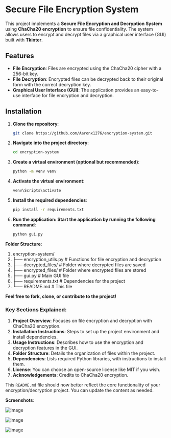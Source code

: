 # Secure File Encryption System

This project implements a **Secure File Encryption and Decryption System** using **ChaCha20 encryption** to ensure file confidentiality. The system allows users to encrypt and decrypt files via a graphical user interface (GUI) built with **Tkinter**. 

## Features
- **File Encryption**: Files are encrypted using the ChaCha20 cipher with a 256-bit key.
- **File Decryption**: Encrypted files can be decrypted back to their original form with the correct decryption key.
- **Graphical User Interface (GUI)**: The application provides an easy-to-use interface for file encryption and decryption.
  
## Installation

1. **Clone the repository**:
   ```bash
   git clone https://github.com/Aaronx1276/encryption-system.git

2. **Navigate into the project directory**:
   ```bash
   cd encryption-system

3. **Create a virtual environment (optional but recommended)**:
   ```bash
   python -m venv venv

4. **Activate the virtual environment**:
   ```bash
   venv\Scripts\activate

5. **Install the required dependencies**:
   ```bash
   pip install -r requirements.txt

6. **Run the application: Start the application by running the following command**:
   ```bash
   python gui.py
   
**Folder Structure**:
1. encryption-system/
2. ├── encryption_utils.py             # Functions for file encryption and decryption
3. ├── decrypted_files/                # Folder where decrypted files are saved
4. ├── encrypted_files/                # Folder where encrypted files are stored
5. ├── gui.py                          # Main GUI file
6. ├── requirements.txt                # Dependencies for the project
7. └── README.md                       # This file

**Feel free to fork, clone, or contribute to the project!**

### Key Sections Explained:
1. **Project Overview**: Focuses on file encryption and decryption with ChaCha20 encryption.
2. **Installation Instructions**: Steps to set up the project environment and install dependencies.
3. **Usage Instructions**: Describes how to use the encryption and decryption features in the GUI.
4. **Folder Structure**: Details the organization of files within the project.
5. **Dependencies**: Lists required Python libraries, with instructions to install them.
6. **License**: You can choose an open-source license like MIT if you wish.
7. **Acknowledgements**: Credits to ChaCha20 encryption.

This `README.md` file should now better reflect the core functionality of your encryption/decryption project. You can update the content as needed.

**Screenshots**:

![image](https://github.com/user-attachments/assets/621cadf2-0916-47ca-9f18-79fce6863c7c)

![image](https://github.com/user-attachments/assets/aa1beb19-b2be-4600-ace4-e685098a7cce)

![image](https://github.com/user-attachments/assets/ba777651-de27-45cc-bd67-5d6051dbac3e)




